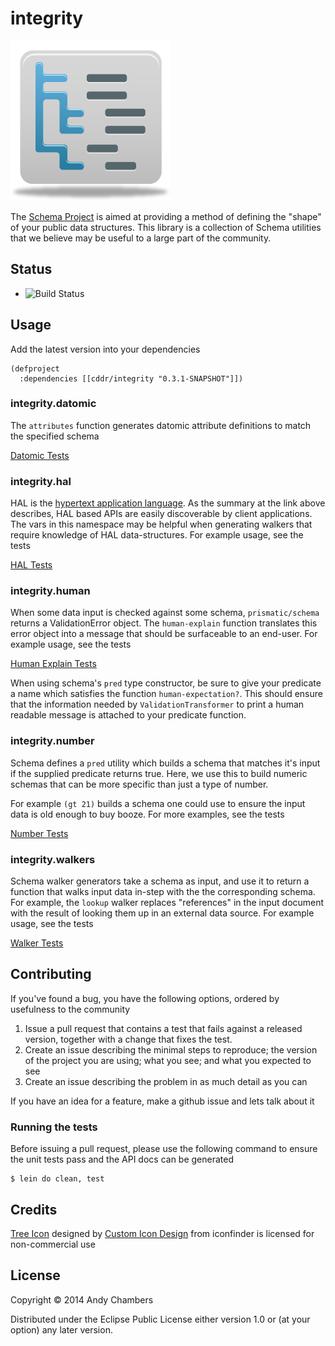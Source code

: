 # integrity

![The Schema Toolbox](resources/icon.png)

The [Schema Project](https://github.com/Prismatic/schema) is aimed at
providing a method of defining the "shape" of your public data structures.
This library is a collection of Schema utilities that we believe may be
useful to a large part of the community.

## Status

 * ![Build Status](https://travis-ci.org/cddr/integrity.svg)

## Usage

Add the latest version into your dependencies

```
(defproject
  :dependencies [[cddr/integrity "0.3.1-SNAPSHOT"]])
```

### integrity.datomic

The `attributes` function generates datomic attribute definitions to match the specified
schema

[Datomic Tests](https://github.com/cddr/integrity/blob/master/test/integrity/datomic_test.clj)

### integrity.hal

HAL is the [hypertext application language](http://stateless.co/hal_specification.html).
As the summary at the link above describes, HAL based APIs are easily discoverable by
client applications. The vars in this namespace may be helpful when generating
walkers that require knowledge of HAL data-structures. For example usage, see
the tests

[HAL Tests](https://github.com/cddr/integrity/blob/master/test/integrity/hal_test.clj)

### integrity.human

When some data input is checked against some schema, `prismatic/schema`
returns a ValidationError object. The `human-explain` function translates
this error object into a message that should be surfaceable to an end-user.
For example usage, see the tests

[Human Explain Tests](https://github.com/cddr/integrity/blob/master/test/integrity/human_test.clj)

When using schema's `pred` type constructor, be sure to give your predicate
a name which satisfies the function `human-expectation?`. This should ensure
that the information needed by `ValidationTransformer` to print a human
readable message is attached to your predicate function.

### integrity.number

Schema defines a `pred` utility which builds a schema that matches it's
input if the supplied predicate returns true. Here, we use this to build
numeric schemas that can be more specific than just a type of number.

For example `(gt 21)` builds a schema one could use to ensure the input
data is old enough to buy booze. For more examples, see the tests

[Number Tests](https://github.com/cddr/integrity/blob/master/test/integrity/number_test.clj)

### integrity.walkers

Schema walker generators take a schema as input, and use it to return a
function that walks input data in-step with the the corresponding schema. For
example, the `lookup` walker replaces "references" in the input document
with the result of looking them up in an external data source. For example
usage, see the tests

[Walker Tests](https://github.com/cddr/integrity/blob/master/test/integrity/walkers_test.clj)

## Contributing

If you've found a bug, you have the following options, ordered by usefulness
to the community

1. Issue a pull request that contains a test that fails against a released
   version, together with a change that fixes the test.
2. Create an issue describing the minimal steps to reproduce; the version
   of the project you are using; what you see; and what you expected to see
3. Create an issue describing the problem in as much detail as you can

If you have an idea for a feature, make a github issue and lets talk about it

### Running the tests

Before issuing a pull request, please use the following command to ensure
the unit tests pass and the API docs can be generated
```
$ lein do clean, test
```

## Credits

[Tree Icon](https://www.iconfinder.com/icons/60170/content_tree_icon#size=256) designed by
[Custom Icon Design](http://www.customicondesign.com) from iconfinder is licensed for
non-commercial use
    
## License

Copyright © 2014 Andy Chambers

Distributed under the Eclipse Public License either version 1.0 or (at
your option) any later version.
